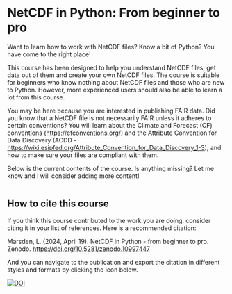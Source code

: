 # NetCDF in Python: From beginner to pro

Want to learn how to work with NetCDF files? Know a bit of Python? You have come to the right place!

This course has been designed to help you understand NetCDF files, get data out of them and create your own NetCDF files. The course is suitable for beginners who know nothing about NetCDF files and those who are new to Python. However, more experienced users should also be able to learn a lot from this course.

You may be here because you are interested in publishing FAIR data. Did you know that a NetCDF file is not necessarily FAIR unless it adheres to certain conventions? You will learn about the Climate and Forecast (CF) conventions (https://cfconventions.org/) and the Attribute Convention for Data Discovery (ACDD - https://wiki.esipfed.org/Attribute_Convention_for_Data_Discovery_1-3), and how to make sure your files are compliant with them.

Below is the current contents of the course. Is anything missing? Let me know and I will consider adding more content!

```{tableofcontents}
```

## How to cite this course

If you think this course contributed to the work you are doing, consider citing it in your list of references. Here is a recommended citation:

Marsden, L. (2024, April 19). NetCDF in Python - from beginner to pro. Zenodo. https://doi.org/10.5281/zenodo.10997447

And you can navigate to the publication and export the citation in different styles and formats by clicking the icon below.

[![DOI](https://zenodo.org/badge/DOI/10.5281/zenodo.10997447.svg)](https://doi.org/10.5281/zenodo.10997447)